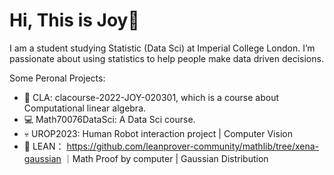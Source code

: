 # Hi, This is Joy👋

I am a student studying Statistic (Data Sci) at Imperial College London.  I’m passionate about using statistics to help people make data driven decisions. 
<br>

Some Peronal Projects:
- 🚀 CLA: clacourse-2022-JOY-020301, which is a course about Computational linear algebra.
- 💻 Math70076DataSci: A Data Sci course.
- 💀 UROP2023: Human Robot interaction project | Computer Vision
- 👾 LEAN： https://github.com/leanprover-community/mathlib/tree/xena-gaussian ｜Math Proof by computer | Gaussian Distribution

